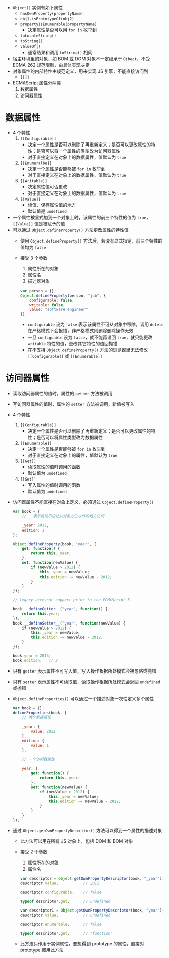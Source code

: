 - `Object()` 实例有如下属性
    - `hasOwnProperty(propertyName)`
    - `obj1.isPrototypeOf(obj2)`
    - `propertyIsEnumerable(propertyName)`
        - 决定属性是否可以用 `for in` 枚举到
    - `toLocaleString()`
    - `toString()`
    - `valueOf()`
        - 通常结果和调用 `toString()` 相同
- 宿主环境里的对象，如 BOM 或 DOM 对象不一定继承于 `Ojbect`，不受 ECMA-262 规范限制，由具体实现决定
- 对象属性的内部特性由规范定义，用来实现 JS 引擎，不能直接访问到
    - `[[]]`
- ECMAScript 属性分两类
    1. 数据属性
    2. 访问器属性
# 数据属性
- 4 个特性
    1. `[[Configurable]]`
        - 决定一个属性是否可以删除了再重新定义；是否可以更改属性的特性；是否可以将一个属性的类型改为访问器属性
        - 对于直接定义在对象上的数据属性，值默认为 `true`
    2. `[[Enumeralbe]]`
        - 决定一个属性是否能够被 `for in` 枚举到
        - 对于直接定义在对象上的数据属性，值默认为 `true`
    3. `[[Writable]]`
        - 决定属性值可否更改
        - 对于直接定义在对象上的数据属性，值默认为 `true`
    4. `[[Value]]`
        - 读值、保存属性值的地方
        - 默认值是 `undefined`
- 一个属性被显式加到一个对象上时，该属性的前三个特性的值为 `true`，`[[Value]]` 值是被赋予的值
- 可以通过 `Object.defineProperty()` 方法更改属性的特性值
    - 使用 `Object.defineProperty()` 方法后，若没有显式指定，前三个特性的值均为 `false`
    - 接受 3 个参数
        1. 属性所在的对象
        2. 属性名
        3. 描述器对象
        
        ```javascript
        var person = {};
        Object.defineProperty(person, "job", {
            configurable: false,
            writable: false,
            value: "software engineer"
        });
        ```

        - `configurable` 设为 `false` 表示该属性不可从对象中移除，调用 `detele` 在严格模式下会报错，非严格模式则删除删除操作无效
        - 一旦 `configuable` 设为 `false`，就不能再设回 `true`，就只能更改 `writable` 特性的值，更改其它特性的值回抛错
        - 在不支持 `Object.defineProperty()` 方法的浏览器里无法修改 `[[Configurable]]` 或 `[[Enumerable]]`
# 访问器属性
- 读取访问器属性的值时，属性的 `getter` 方法被调用
- 写访问器属性的值时，属性的 `setter` 方法被调用，新值被写入
- 4 个特性
    1. `[[Configurable]]`    
        - 决定一个属性是否可以删除了再重新定义；是否可以更改属性的特性；是否可以将属性类型改为数据属性
    2. `[[Enumerable]]`
        - 决定一个属性是否能够被 `for in` 枚举到
        - 对于直接定义在对象上的属性，值默认为 `true`
    3. `[[Get]]`
        - 读取属性的值时调用的函数
        - 默认值为 `undefined`
    4. `[[Set]]`
        - 写入属性的值时调用的函数
        - 默认值为 `undefined`
- 访问器属性不能直接在对象上定义，必须通过 `Object.defineProperty()`

    ```javascript
    var book = {
        // _ 表示属性不应让从对象方法以外的地方访问

        _year: 2012,
        edition: 1
    };

    Object.defineProperty(book, "year", {
        get: function() {
            return this._year;
        },
        set: function(newValue) {
            if (newValue > 2012) {
                this._year = newValue;
                this.edition += newValue - 2012;
            }
        }
    });

    // legacy accessor support prior to the ECMAScript 5 

    book.__defineGetter__("year", function() {
        return this.year;
    });
    book.__defineSetter__("year", function(newValue) {
        if (newValue > 2012) {
            this._year = newValue;
            this.edition += newValue - 2012;
        }
    });

    book.year = 2013;
    book.edition;   // 2
    ```

- 只有 `getter` 表示属性不可写入值，写入操作根据所处模式会被忽略或抛错
- 只有 `setter` 表示属性不可读取值，读取操作根据所处模式会返回 `undefined` 或抛错
- `Object.defineProperties()` 可以通过一个描述对象一次性定义多个属性

    ```javascript
    var book = {};
    defineProperties(book, {
        // 两个数据属性 

        _year: {
            value: 2012
        },
        edition: {
            value: 1
        },

        // 一个访问器属性

        year: {
            get: function() {
                return this._year;
            },
            set: function(newValue) {
                if (newValue > 2012) {
                    this._year = newValue;
                    this.edition += newValue - 2012;
                }
            }
        }
    });
    ```

- 通过 `Object.getOwnPropertyDescritor()` 方法可以得到一个属性的描述对象
    - 此方法可以用在所有 JS 对象上，包括 DOM 和 BOM 对象
    - 接受 2 个参数
        1. 属性所在的对象
        2. 属性名

        ```javascript
        var descriptor = Object.getOwnPropertyDescriptor(book, "_year");
        descriptor.value;           // 2012

        descriptor.configurable;    // false

        typeof descriptor.get;      // undefined

        var descriptor1 = Object.getOwnPropertyDescriptor(book, "year");
        descriptor.value;           // undefined

        descriptor.enumerable;      // false
    
        typeof descriptor.get;      // "function"
        ```

    - 此方法只作用于实例属性，要想得到 prototype 的属性，直接对 prototype 调用此方法